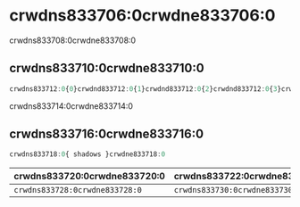 # crwdns833706:0crwdne833706:0

<p class="description">crwdns833708:0crwdne833708:0</p>

## crwdns833710:0crwdne833710:0

```jsx
crwdns833712:0{0}crwdnd833712:0{1}crwdnd833712:0{2}crwdnd833712:0{3}crwdne833712:0
```

crwdns833714:0crwdne833714:0

## crwdns833716:0crwdne833716:0

```js
crwdns833718:0{ shadows }crwdne833718:0
```

| crwdns833720:0crwdne833720:0   | crwdns833722:0crwdne833722:0   | crwdns833724:0crwdne833724:0   | crwdns833726:0crwdne833726:0   |
|:------------------------------ |:------------------------------ |:------------------------------ |:------------------------------ |
| `crwdns833728:0crwdne833728:0` | `crwdns833730:0crwdne833730:0` | `crwdns833732:0crwdne833732:0` | `crwdns833734:0crwdne833734:0` |